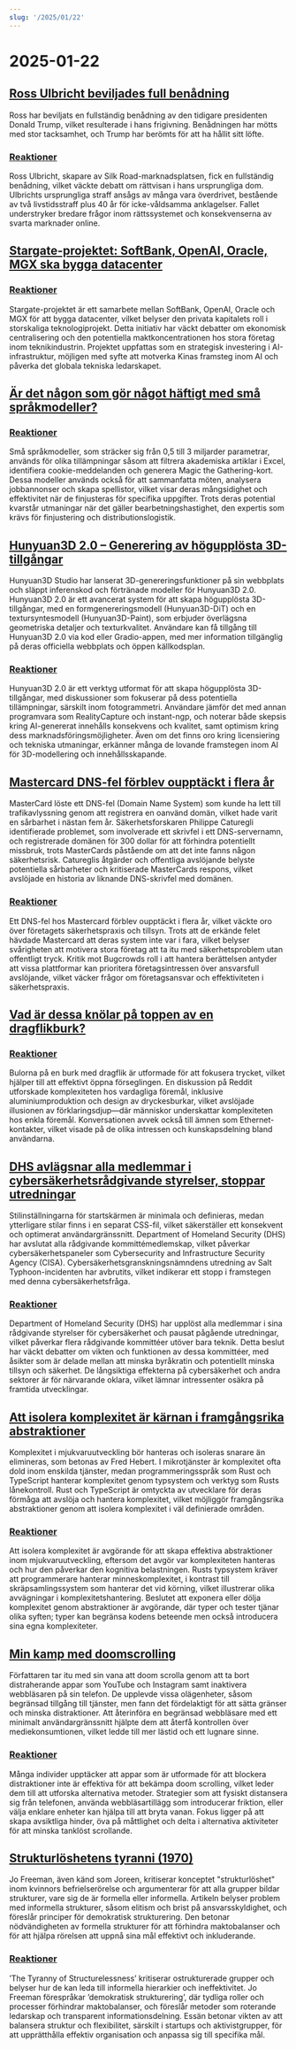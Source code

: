 ```yaml
---
slug: '/2025/01/22'
---
```


# 2025-01-22

## [Ross Ulbricht beviljades full benådning](https://twitter.com/Free_Ross/status/1881851923005165704)

Ross har beviljats en fullständig benådning av den tidigare presidenten Donald Trump, vilket resulterade i hans frigivning. Benådningen har mötts med stor tacksamhet, och Trump har berömts för att ha hållit sitt löfte.

### [Reaktioner](https://news.ycombinator.com/item?id=42786962)

Ross Ulbricht, skapare av Silk Road-marknadsplatsen, fick en fullständig benådning, vilket väckte debatt om rättvisan i hans ursprungliga dom. Ulbrichts ursprungliga straff ansågs av många vara överdrivet, bestående av två livstidsstraff plus 40 år för icke-våldsamma anklagelser. Fallet understryker bredare frågor inom rättssystemet och konsekvenserna av svarta marknader online.

## [Stargate-projektet: SoftBank, OpenAI, Oracle, MGX ska bygga datacenter](https://apnews.com/article/trump-ai-openai-oracle-softbank-son-altman-ellison-be261f8a8ee07a0623d4170397348c41)

### [Reaktioner](https://news.ycombinator.com/item?id=42785891)

Stargate-projektet är ett samarbete mellan SoftBank, OpenAI, Oracle och MGX för att bygga datacenter, vilket belyser den privata kapitalets roll i storskaliga teknologiprojekt. Detta initiativ har väckt debatter om ekonomisk centralisering och den potentiella maktkoncentrationen hos stora företag inom teknikindustrin. Projektet uppfattas som en strategisk investering i AI-infrastruktur, möjligen med syfte att motverka Kinas framsteg inom AI och påverka det globala tekniska ledarskapet.

## [Är det någon som gör något häftigt med små språkmodeller?](https://news.ycombinator.com/item?id=42784365)

### [Reaktioner](https://news.ycombinator.com/item?id=42784365)

Små språkmodeller, som sträcker sig från 0,5 till 3 miljarder parametrar, används för olika tillämpningar såsom att filtrera akademiska artiklar i Excel, identifiera cookie-meddelanden och generera Magic the Gathering-kort. Dessa modeller används också för att sammanfatta möten, analysera jobbannonser och skapa spellistor, vilket visar deras mångsidighet och effektivitet när de finjusteras för specifika uppgifter. Trots deras potential kvarstår utmaningar när det gäller bearbetningshastighet, den expertis som krävs för finjustering och distributionslogistik.

## [Hunyuan3D 2.0 – Generering av högupplösta 3D-tillgångar](https://github.com/Tencent/Hunyuan3D-2)

Hunyuan3D Studio har lanserat 3D-genereringsfunktioner på sin webbplats och släppt inferenskod och förtränade modeller för Hunyuan3D 2.0. Hunyuan3D 2.0 är ett avancerat system för att skapa högupplösta 3D-tillgångar, med en formgenereringsmodell (Hunyuan3D-DiT) och en textursyntesmodell (Hunyuan3D-Paint), som erbjuder överlägsna geometriska detaljer och texturkvalitet. Användare kan få tillgång till Hunyuan3D 2.0 via kod eller Gradio-appen, med mer information tillgänglig på deras officiella webbplats och öppen källkodsplan.

### [Reaktioner](https://news.ycombinator.com/item?id=42786040)

Hunyuan3D 2.0 är ett verktyg utformat för att skapa högupplösta 3D-tillgångar, med diskussioner som fokuserar på dess potentiella tillämpningar, särskilt inom fotogrammetri. Användare jämför det med annan programvara som RealityCapture och instant-ngp, och noterar både skepsis kring AI-genererat innehålls konsekvens och kvalitet, samt optimism kring dess marknadsföringsmöjligheter. Även om det finns oro kring licensiering och tekniska utmaningar, erkänner många de lovande framstegen inom AI för 3D-modellering och innehållsskapande.

## [Mastercard DNS-fel förblev oupptäckt i flera år](https://krebsonsecurity.com/2025/01/mastercard-dns-error-went-unnoticed-for-years/)

MasterCard löste ett DNS-fel (Domain Name System) som kunde ha lett till trafikavlyssning genom att registrera en oanvänd domän, vilket hade varit en sårbarhet i nästan fem år. Säkerhetsforskaren Philippe Caturegli identifierade problemet, som involverade ett skrivfel i ett DNS-servernamn, och registrerade domänen för 300 dollar för att förhindra potentiellt missbruk, trots MasterCards påstående om att det inte fanns någon säkerhetsrisk. Catureglis åtgärder och offentliga avslöjande belyste potentiella sårbarheter och kritiserade MasterCards respons, vilket avslöjade en historia av liknande DNS-skrivfel med domänen.

### [Reaktioner](https://news.ycombinator.com/item?id=42793783)

Ett DNS-fel hos Mastercard förblev oupptäckt i flera år, vilket väckte oro över företagets säkerhetspraxis och tillsyn. Trots att de erkände felet hävdade Mastercard att deras system inte var i fara, vilket belyser svårigheten att motivera stora företag att ta itu med säkerhetsproblem utan offentligt tryck. Kritik mot Bugcrowds roll i att hantera berättelsen antyder att vissa plattformar kan prioritera företagsintressen över ansvarsfull avslöjande, vilket väcker frågor om företagsansvar och effektiviteten i säkerhetspraxis.

## [Vad är dessa knölar på toppen av en dragflikburk?](https://old.reddit.com/r/whatisthisthing/comments/1i5ztq4/comment/m8a7m8m/)

### [Reaktioner](https://news.ycombinator.com/item?id=42788455)

Bulorna på en burk med dragflik är utformade för att fokusera trycket, vilket hjälper till att effektivt öppna förseglingen. En diskussion på Reddit utforskade komplexiteten hos vardagliga föremål, inklusive aluminiumproduktion och design av dryckesburkar, vilket avslöjade illusionen av förklaringsdjup—där människor underskattar komplexiteten hos enkla föremål. Konversationen avvek också till ämnen som Ethernet-kontakter, vilket visade på de olika intressen och kunskapsdelning bland användarna.

## [DHS avlägsnar alla medlemmar i cybersäkerhetsrådgivande styrelser, stoppar utredningar](https://bsky.app/profile/ericjgeller.com/post/3lgbpqmxeok2f)

Stilinställningarna för startskärmen är minimala och definieras, medan ytterligare stilar finns i en separat CSS-fil, vilket säkerställer ett konsekvent och optimerat användargränssnitt. Department of Homeland Security (DHS) har avslutat alla rådgivande kommittémedlemskap, vilket påverkar cybersäkerhetspaneler som Cybersecurity and Infrastructure Security Agency (CISA). Cybersäkerhetsgranskningsnämndens utredning av Salt Typhoon-incidenten har avbrutits, vilket indikerar ett stopp i framstegen med denna cybersäkerhetsfråga.

### [Reaktioner](https://news.ycombinator.com/item?id=42790207)

Department of Homeland Security (DHS) har upplöst alla medlemmar i sina rådgivande styrelser för cybersäkerhet och pausat pågående utredningar, vilket påverkar flera rådgivande kommittéer utöver bara teknik. Detta beslut har väckt debatter om vikten och funktionen av dessa kommittéer, med åsikter som är delade mellan att minska byråkratin och potentiellt minska tillsyn och säkerhet. De långsiktiga effekterna på cybersäkerhet och andra sektorer är för närvarande oklara, vilket lämnar intressenter osäkra på framtida utvecklingar.

## [Att isolera komplexitet är kärnan i framgångsrika abstraktioner](https://v5.chriskrycho.com/journal/essence-of-successful-abstractions/)

Komplexitet i mjukvaruutveckling bör hanteras och isoleras snarare än elimineras, som betonas av Fred Hebert. I mikrotjänster är komplexitet ofta dold inom enskilda tjänster, medan programmeringsspråk som Rust och TypeScript hanterar komplexitet genom typsystem och verktyg som Rusts lånekontroll. Rust och TypeScript är omtyckta av utvecklare för deras förmåga att avslöja och hantera komplexitet, vilket möjliggör framgångsrika abstraktioner genom att isolera komplexitet i väl definierade områden.

### [Reaktioner](https://news.ycombinator.com/item?id=42787531)

Att isolera komplexitet är avgörande för att skapa effektiva abstraktioner inom mjukvaruutveckling, eftersom det avgör var komplexiteten hanteras och hur den påverkar den kognitiva belastningen. Rusts typsystem kräver att programmerare hanterar minneskomplexitet, i kontrast till skräpsamlingssystem som hanterar det vid körning, vilket illustrerar olika avvägningar i komplexitetshantering. Beslutet att exponera eller dölja komplexitet genom abstraktioner är avgörande, där typer och tester tjänar olika syften; typer kan begränsa kodens beteende men också introducera sina egna komplexiteter.

## [Min kamp med doomscrolling](https://allthatjazz.me/posts/doom-scrolling-struggles)

Författaren tar itu med sin vana att doom scrolla genom att ta bort distraherande appar som YouTube och Instagram samt inaktivera webbläsaren på sin telefon. De upplevde vissa olägenheter, såsom begränsad tillgång till tjänster, men fann det fördelaktigt för att sätta gränser och minska distraktioner. Att återinföra en begränsad webbläsare med ett minimalt användargränssnitt hjälpte dem att återfå kontrollen över mediekonsumtionen, vilket ledde till mer lästid och ett lugnare sinne.

### [Reaktioner](https://news.ycombinator.com/item?id=42791428)

Många individer upptäcker att appar som är utformade för att blockera distraktioner inte är effektiva för att bekämpa doom scrolling, vilket leder dem till att utforska alternativa metoder. Strategier som att fysiskt distansera sig från telefonen, använda webbläsartillägg som introducerar friktion, eller välja enklare enheter kan hjälpa till att bryta vanan. Fokus ligger på att skapa avsiktliga hinder, öva på måttlighet och delta i alternativa aktiviteter för att minska tanklöst scrollande.

## [Strukturlöshetens tyranni (1970)](https://www.jofreeman.com/joreen/tyranny.htm)

Jo Freeman, även känd som Joreen, kritiserar konceptet "strukturlöshet" inom kvinnors befrielserörelse och argumenterar för att alla grupper bildar strukturer, vare sig de är formella eller informella. Artikeln belyser problem med informella strukturer, såsom elitism och brist på ansvarsskyldighet, och föreslår principer för demokratisk strukturering. Den betonar nödvändigheten av formella strukturer för att förhindra maktobalanser och för att hjälpa rörelsen att uppnå sina mål effektivt och inkluderande.

### [Reaktioner](https://news.ycombinator.com/item?id=42793483)

’The Tyranny of Structurelessness’ kritiserar ostrukturerade grupper och belyser hur de kan leda till informella hierarkier och ineffektivitet. Jo Freeman förespråkar ’demokratisk strukturering’, där tydliga roller och processer förhindrar maktobalanser, och föreslår metoder som roterande ledarskap och transparent informationsdelning. Essän betonar vikten av att balansera struktur och flexibilitet, särskilt i startups och aktivistgrupper, för att upprätthålla effektiv organisation och anpassa sig till specifika mål.

<head>
  <meta property="og:title" content="Ross Ulbricht beviljades full benådning" />
  <meta property="og:type" content="website" />
  <meta property="og:image" content="https://og.cho.sh/api/og/?title=Ross%20Ulbricht%20beviljades%20full%20ben%C3%A5dning&subheading=onsdag%2022%20januari%202025%3A%20Sammanfattning%20av%20Hacker%20News" />
</head>
